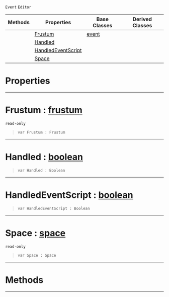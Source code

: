  `Event` `Editor`



|Methods|Properties|Base Classes|Derived Classes|
|---|---|---|---|
| |[ Frustum](https://github.com/ZilchEngine/ZilchDocs/blob/master/code_reference/class_reference/selecttoolfrustumevent.markdown#frustum-zilch-engine-docu)|[event](https://github.com/ZilchEngine/ZilchDocs/blob/master/code_reference/class_reference/event.markdown)| |
| |[ Handled](https://github.com/ZilchEngine/ZilchDocs/blob/master/code_reference/class_reference/selecttoolfrustumevent.markdown#handled-zilch-engine-docu)| | |
| |[ HandledEventScript](https://github.com/ZilchEngine/ZilchDocs/blob/master/code_reference/class_reference/selecttoolfrustumevent.markdown#handledeventscript-zero)| | |
| |[ Space](https://github.com/ZilchEngine/ZilchDocs/blob/master/code_reference/class_reference/selecttoolfrustumevent.markdown#space-zilch-engine-docume)| | |


 #  Properties


---  
 #  Frustum : [frustum](https://github.com/ZilchEngine/ZilchDocs/blob/master/code_reference/class_reference/frustum.markdown)

 `read-only`

> 
> ``` lang=cpp, name=Nada
> var Frustum : Frustum


---  
 #  Handled : [boolean](https://github.com/ZilchEngine/ZilchDocs/blob/master/code_reference/nada_base_types/boolean.markdown)

> 
> ``` lang=cpp, name=Nada
> var Handled : Boolean


---  
 #  HandledEventScript : [boolean](https://github.com/ZilchEngine/ZilchDocs/blob/master/code_reference/nada_base_types/boolean.markdown)

> 
> ``` lang=cpp, name=Nada
> var HandledEventScript : Boolean


---  
 #  Space : [space](https://github.com/ZilchEngine/ZilchDocs/blob/master/code_reference/class_reference/space.markdown)

 `read-only`

> 
> ``` lang=cpp, name=Nada
> var Space : Space


---  
 #  Methods


---  
 

 